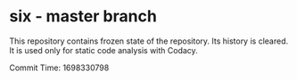 # six - master branch

This repository contains frozen state of the repository.
Its history is cleared. It is used only for static code
analysis with Codacy.

Commit Time: 1698330798